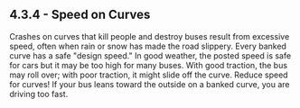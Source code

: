 ## 4.3.4 - Speed on Curves
Crashes on curves that kill people and destroy buses result from excessive speed, often when rain or snow has made the road slippery. Every banked curve has a safe "design speed." In good weather, the posted speed is safe for cars but it may be too high for many buses. With good traction, the bus may roll over; with poor traction, it might slide off the curve. Reduce speed for curves! If your bus leans toward the outside on a banked curve, you are driving too fast.